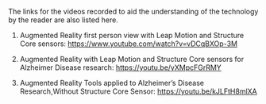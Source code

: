 The links for the videos recorded to aid the understanding of the technology by the reader are also listed here.

1) Augmented Reality first person view with Leap Motion and Structure Core sensors:
https://www.youtube.com/watch?v=vDCqBXOp-3M

2) Augmented Reality with Leap Motion and Structure Core sensors for Alzheimer Disease research:
https://youtu.be/yXMpcFGrRMY

3) Augmented Reality Tools applied to Alzheimer’s Disease Research,Without Structure Core Sensor:
https://youtu.be/kJLFtH8mlXA
